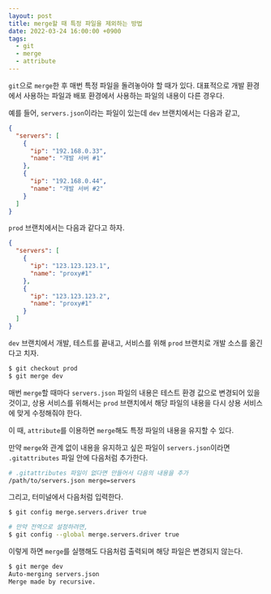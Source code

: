 ```yaml
---
layout: post
title: merge할 때 특정 파일을 제외하는 방법
date: 2022-03-24 16:00:00 +0900
tags:
  - git
  - merge
  - attribute
---
```


`git`으로 `merge`한 후 매번 특정 파일을 돌려놓아야 할 때가 있다. 대표적으로 개발 환경에서 사용하는 파일과 배포 환경에서 사용하는 파일의 내용이 다른 경우다.

예를 들어, `servers.json`이라는 파일이 있는데 `dev` 브랜치에서는 다음과 같고,

```json
{
  "servers": [
    {
      "ip": "192.168.0.33",
      "name": "개발 서버 #1"
    },
    {
      "ip": "192.168.0.44",
      "name": "개발 서버 #2"
    }
  ]
}
```

`prod` 브랜치에서는 다음과 같다고 하자.


```json
{
  "servers": [
    {
      "ip": "123.123.123.1",
      "name": "proxy#1"
    },
    {
      "ip": "123.123.123.2",
      "name": "proxy#1"
    }
  ]
}
```

`dev` 브랜치에서 개발, 테스트를 끝내고, 서비스를 위해 `prod` 브랜치로 개발 소스를 옮긴다고 치자.

```sh
$ git checkout prod
$ git merge dev
```

매번 `merge`할 때마다 `servers.json` 파일의 내용은 테스트 환경 값으로 변경되어 있을 것이고, 상용 서비스를 위해서는 `prod` 브랜치에서 해당 파일의 내용을 다시 상용 서비스에 맞게 수정해줘야 한다.

이 때, `attribute`를 이용하면 `merge`해도 특정 파일의 내용을 유지할 수 있다.

만약 `merge`와 관계 없이 내용을 유지하고 싶은 파일이 `servers.json`이라면 `.gitattributes` 파일 안에 다음처럼 추가한다.

```sh
# .gitattributes 파일이 없다면 만들어서 다음의 내용을 추가
/path/to/servers.json merge=servers
```

그리고, 터미널에서 다음처럼 입력한다.

```sh
$ git config merge.servers.driver true

# 만약 전역으로 설정하려면,
$ git config --global merge.servers.driver true
```

이렇게 하면 `merge`를 실행해도 다음처럼 출력되며 해당 파일은 변경되지 않는다.

```sh
$ git merge dev
Auto-merging servers.json
Merge made by recursive.
```
